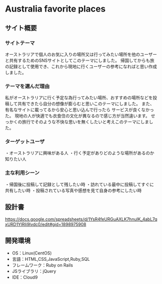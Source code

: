 # ​Australia favorite places

## サイト概要
### サイトテーマ
<!--何を『目的』とし、どのような『分類』なのかを簡潔に書く-->
​オーストラリアで個人のお気に入りの場所又は行ってみたい場所を他のユーザーと共有するためのSNSサイトとしてこのテーマにしました。
帰国してからも旅の記録として使用でき、これから現地に行くユーザーの参考になればと思い作成しました。
### テーマを選んだ理由
<!--なぜこのようなテーマにしたかを説明する-->
私がオーストラリアに行く予定な為行ってみたい場所、おすすめの場所などを投稿して共有できたら自分の想像が膨らむと思いこのテーマにしました。
また、有名なサイトに載ってるから安心と思い込んで行ったら
サービスが良くなかった。
現地の人が快適でも衣食住の文化が異なるので感じ方が当然違います。
せっかくの旅行でそのような不快な思いを無くしたいと考えこのテーマにしました。

### ターゲットユーザ
<!--誰に使ってもらうかを具体的に記載する-->
​・オーストラリアに興味がある人
・行く予定がありどのような場所があるのか知りたい人
### 主な利用シーン
<!--どのような時に使うのかの状況を記載すること-->
・​帰国後に投稿して記録として残したい時
・訪れている最中に投稿してすぐに共有したい時
・投稿されている写真や感想を見て自身の参考にしたい時
## 設計書
<!--テーマを設定・提出する時点では不要です-->
https://docs.google.com/spreadsheets/d/1YsR4feURGuAXLK7hnuIK_4abL7qxURD1YlRIi9Ivdc0/edit#gid=1898975908
## 開発環境
- OS：Linux(CentOS)
- 言語：HTML,CSS,JavaScript,Ruby,SQL
- フレームワーク：Ruby on Rails
- JSライブラリ：jQuery
- IDE：Cloud9
​
